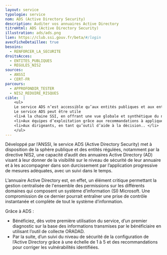 ```yaml
---
layout: service
typologie: service
nom: ADS (Active Directory Security)
description: Auditer vos annuaires Active Directory
titreHtml: ADS (Active Directory Security)
illustration: ads/ads.png
lien: https://club.ssi.gouv.fr/beta/#/login
avecFicheDetaillee: true
besoins:
  - RENFORCER_LA_SECURITE
droitsAcces:
  - ENTITES_PUBLIQUES
  - REGULES_NIS2
sources:
  - ANSSI
  - CERT-FR
parcours:
  - APPROFONDIR_TESTER
  - NIS2_REDUIRE_RISQUES
cible:  |
    <ul>
    Le service ADS n’est accessible qu’aux entités publiques et aux entités régulées notamment par la directive NIS2.
    Le service ADS peut être utile
    <li>A la chaine SSI, en offrant une vue globale et synthétique du niveau de sécurité, à travers des tableaux de bord et des indicateurs associés.</li>
    <li>Aux équipes d’exploitation grâce aux recommandations à appliquer et à un accompagnement dans le pilotage de leurs équipes techniques et/ou de leurs prestataires.</li>
    <li>Aux dirigeants, en tant qu’outil d’aide à la décision.. </li>
    </ul>
---
```

Développé par l’ANSSI, le service ADS (Active Directory Security) met à disposition de la sphère publique et des entités régulées, notamment par la directive NIS2, une capacité d’audit des annuaires Active Directory (AD)  visant à leur donner de la visibilité sur le niveau de sécurité de leur annuaire et à les accompagner dans son durcissement par l’application progressive de mesures adéquates, avec un suivi dans le temps.

L’annuaire Active Directory est, en effet, un élément critique permettant la gestion centralisée de l'ensemble des permissions sur les différents domaines qui composent un système d’information (SI) Microsoft. Une compromission de ce dernier pourrait entraîner une prise de contrôle instantanée et complète de tout le système d’information.

Grâce à ADS :
<ul>
  <li>Bénéficiez, dès votre première utilisation du service, d’un premier diagnostic sur la base des informations transmises par le bénéficiaire en utilisant l’outil de collecte ORADAD. </li>
  <li>Par la suite, d’un suivi du niveau de sécurité de la configuration de l’Active Directory grâce à une échelle de 1 à 5 et des recommandations pour corriger les vulnérabilités identifiées. </li>
</ul>